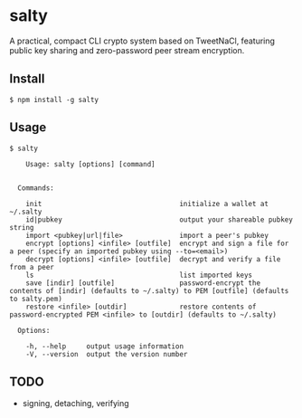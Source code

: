 salty
=====

A practical, compact CLI crypto system based on TweetNaCl, featuring public key sharing and zero-password peer stream encryption.

## Install

```
$ npm install -g salty
```

## Usage

```
$ salty

    Usage: salty [options] [command]


  Commands:

    init                                  initialize a wallet at ~/.salty
    id|pubkey                             output your shareable pubkey string
    import <pubkey|url|file>              import a peer's pubkey
    encrypt [options] <infile> [outfile]  encrypt and sign a file for a peer (specify an imported pubkey using --to=<email>)
    decrypt [options] <infile> [outfile]  decrypt and verify a file from a peer
    ls                                    list imported keys
    save [indir] [outfile]                password-encrypt the contents of [indir] (defaults to ~/.salty) to PEM [outfile] (defaults to salty.pem)
    restore <infile> [outdir]             restore contents of password-encrypted PEM <infile> to [outdir] (defaults to ~/.salty)

  Options:

    -h, --help     output usage information
    -V, --version  output the version number
```

## TODO

- signing, detaching, verifying
